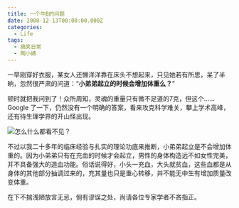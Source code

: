 ```yaml
---
title: 一个牛B的问题
date: 2008-12-13T00:00:00.000Z
categories:
  - Life
tags:
  - 搞笑日常
  - 陶小婧
---
```


一早刚穿好衣服，某女人还懒洋洋靠在床头不想起来，只见她若有所思，呆了半晌，忽然很严肃的问道：“**小弟弟起立的时候会增加体重么？**”

顿时就把我问到了！众所周知，灵魂的重量只有微不足道的7克，但这个…… Google 了一下，仍然没有一个明确的答案，看来攻克科学难关，攀上学术高峰，还有待生理学界的开山怪出现。

![怎么什么都看不见？](https://media.kaerozhi.com/2025/06/615a319eb421304c39f2515436ed096a.webp)

不过以我二十多年的临床经验与扎实的理论功底来推断，小弟弟起立是不会增加体重的。因为小弟弟只有在充血的时候才会起立，男性的身体构造远不如女性完美，并不具备强大的造血功能。俗话说得好，小头一充血，大头就贫血，这些血都是从身体的其他部分抽调过来的，充其量也只是重心转移，并不能无中生有增加质量改变体重。

在下不揣浅陋放言无忌，倘有谬误之处，尚请各位专家学者不吝指正。
